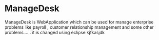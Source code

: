 # ManageDesk
ManageDesk is WebApplication which can be used for manage enterprise problems like payroll , customer relationship management and some other problems......
it is changed using eclipse  kjfkasjdk